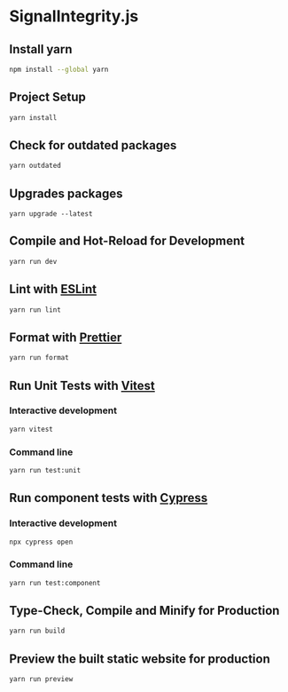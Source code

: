 # SignalIntegrity.js

## Install yarn

```sh
npm install --global yarn
```

## Project Setup

```sh
yarn install
```

## Check for outdated packages

```sh
yarn outdated
```

## Upgrades packages

```
yarn upgrade --latest
```

## Compile and Hot-Reload for Development

```sh
yarn run dev
```

## Lint with [ESLint](https://eslint.org/)

```sh
yarn run lint
```

## Format with [Prettier](https://prettier.io/)

```sh
yarn run format
```

## Run Unit Tests with [Vitest](https://vitest.dev/)

### Interactive development

```sh
yarn vitest
```

### Command line

```sh
yarn run test:unit
```

## Run component tests with [Cypress](https://docs.cypress.io/guides/overview/why-cypress)

### Interactive development

```sh
npx cypress open
```

### Command line

```sh
yarn run test:component
```

## Type-Check, Compile and Minify for Production

```sh
yarn run build
```

## Preview the built static website for production

```sh
yarn run preview
```
